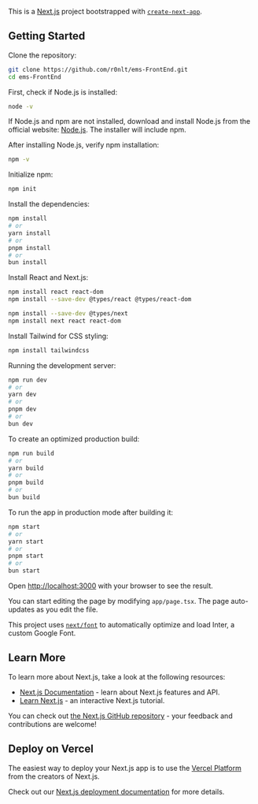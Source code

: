 This is a [Next.js](https://nextjs.org/) project bootstrapped with [`create-next-app`](https://github.com/vercel/next.js/tree/canary/packages/create-next-app).

## Getting Started

Clone the repository:

```bash
git clone https://github.com/r0nlt/ems-FrontEnd.git
cd ems-FrontEnd
```

First, check if Node.js is installed:

```bash
node -v
```

If Node.js and npm are not installed, download and install Node.js from the official website: [Node.js](https://nodejs.org/en). The installer will include npm.

After installing Node.js, verify npm installation:

```bash
npm -v
```

Initialize npm:

```bash
npm init
```

Install the dependencies: 

```bash
npm install
# or
yarn install
# or
pnpm install
# or
bun install
```

Install React and Next.js:

```bash
npm install react react-dom
npm install --save-dev @types/react @types/react-dom

npm install --save-dev @types/next
npm install next react react-dom
```

Install Tailwind for CSS styling:

```bash
npm install tailwindcss
```

Running the development server:

```bash
npm run dev
# or
yarn dev
# or
pnpm dev
# or
bun dev
```

To create an optimized production build:

```bash
npm run build
# or
yarn build
# or
pnpm build
# or
bun build
```

To run the app in production mode after building it:

```bash
npm start
# or
yarn start
# or
pnpm start
# or
bun start
```

Open [http://localhost:3000](http://localhost:3000) with your browser to see the result.

You can start editing the page by modifying `app/page.tsx`. The page auto-updates as you edit the file.

This project uses [`next/font`](https://nextjs.org/docs/basic-features/font-optimization) to automatically optimize and load Inter, a custom Google Font.

## Learn More

To learn more about Next.js, take a look at the following resources:

- [Next.js Documentation](https://nextjs.org/docs) - learn about Next.js features and API.
- [Learn Next.js](https://nextjs.org/learn) - an interactive Next.js tutorial.

You can check out [the Next.js GitHub repository](https://github.com/vercel/next.js/) - your feedback and contributions are welcome!

## Deploy on Vercel

The easiest way to deploy your Next.js app is to use the [Vercel Platform](https://vercel.com/new?utm_medium=default-template&filter=next.js&utm_source=create-next-app&utm_campaign=create-next-app-readme) from the creators of Next.js.

Check out our [Next.js deployment documentation](https://nextjs.org/docs/deployment) for more details.
